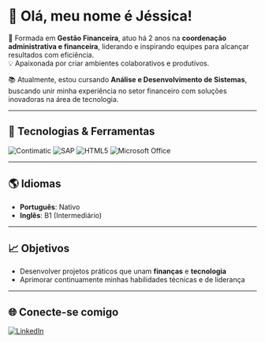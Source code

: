  # 👋 Olá, meu nome é Jéssica!

💼 Formada em **Gestão Financeira**, atuo há 2 anos na **coordenação administrativa e financeira**, liderando e inspirando equipes para alcançar resultados com eficiência.  
💡 Apaixonada por criar ambientes colaborativos e produtivos.  

📚 Atualmente, estou cursando **Análise e Desenvolvimento de Sistemas**, buscando unir minha experiência no setor financeiro com soluções inovadoras na área de tecnologia.  

---

## 🚀 Tecnologias & Ferramentas

![Contimatic](https://img.shields.io/badge/Contimatic-2963e0?style=for-the-badge&logoColor=white)
![SAP](https://img.shields.io/badge/SAP-000000?style=for-the-badge&logo=sap&logoColor=white)
![HTML5](https://img.shields.io/badge/HTML5-E34F26?style=for-the-badge&logo=html5&logoColor=white)
![Microsoft Office](https://img.shields.io/badge/Office-D83B01?style=for-the-badge&logo=microsoft-office&logoColor=white)

---

## 🌎 Idiomas
- **Português**: Nativo  
- **Inglês**: B1 (Intermediário)

---

## 📈 Objetivos
- Desenvolver projetos práticos que unam **finanças** e **tecnologia**  
- Aprimorar continuamente minhas habilidades técnicas e de liderança  

---

## 🌐 Conecte-se comigo
[![LinkedIn](https://img.shields.io/badge/LinkedIn-000?style=for-the-badge&logo=linkedin&logoColor=0A66C2)](https://www.linkedin.com/in/jessicanevessilva)
